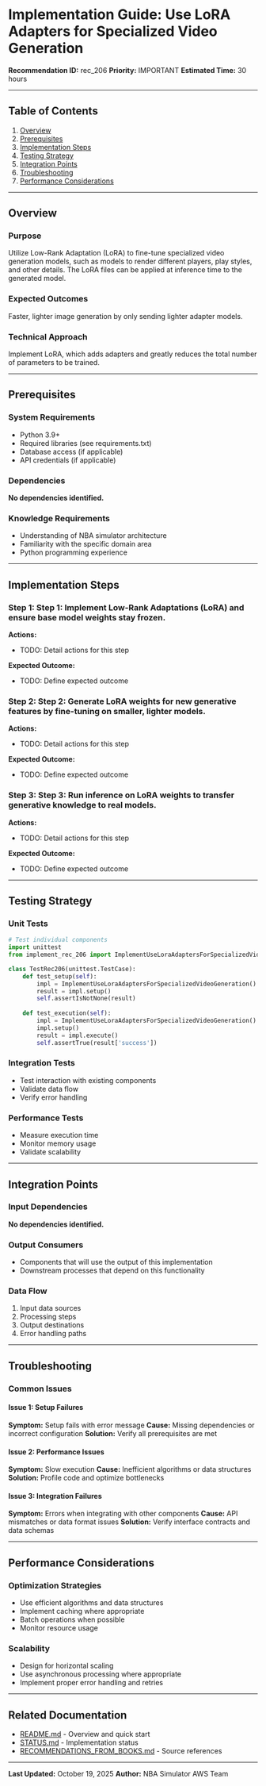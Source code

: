 # Implementation Guide: Use LoRA Adapters for Specialized Video Generation

**Recommendation ID:** rec_206
**Priority:** IMPORTANT
**Estimated Time:** 30 hours

---

## Table of Contents

1. [Overview](#overview)
2. [Prerequisites](#prerequisites)
3. [Implementation Steps](#implementation-steps)
4. [Testing Strategy](#testing-strategy)
5. [Integration Points](#integration-points)
6. [Troubleshooting](#troubleshooting)
7. [Performance Considerations](#performance-considerations)

---

## Overview

### Purpose

Utilize Low-Rank Adaptation (LoRA) to fine-tune specialized video generation models, such as models to render different players, play styles, and other details. The LoRA files can be applied at inference time to the generated model.

### Expected Outcomes

Faster, lighter image generation by only sending lighter adapter models.

### Technical Approach

Implement LoRA, which adds adapters and greatly reduces the total number of parameters to be trained.

---

## Prerequisites

### System Requirements

- Python 3.9+
- Required libraries (see requirements.txt)
- Database access (if applicable)
- API credentials (if applicable)

### Dependencies

**No dependencies identified.**

### Knowledge Requirements

- Understanding of NBA simulator architecture
- Familiarity with the specific domain area
- Python programming experience

---

## Implementation Steps

### Step 1: Step 1: Implement Low-Rank Adaptations (LoRA) and ensure base model weights stay frozen.

**Actions:**
- TODO: Detail actions for this step

**Expected Outcome:**
- TODO: Define expected outcome

### Step 2: Step 2: Generate LoRA weights for new generative features by fine-tuning on smaller, lighter models.

**Actions:**
- TODO: Detail actions for this step

**Expected Outcome:**
- TODO: Define expected outcome

### Step 3: Step 3: Run inference on LoRA weights to transfer generative knowledge to real models.

**Actions:**
- TODO: Detail actions for this step

**Expected Outcome:**
- TODO: Define expected outcome



---

## Testing Strategy

### Unit Tests

```python
# Test individual components
import unittest
from implement_rec_206 import ImplementUseLoraAdaptersForSpecializedVideoGeneration

class TestRec206(unittest.TestCase):
    def test_setup(self):
        impl = ImplementUseLoraAdaptersForSpecializedVideoGeneration()
        result = impl.setup()
        self.assertIsNotNone(result)
    
    def test_execution(self):
        impl = ImplementUseLoraAdaptersForSpecializedVideoGeneration()
        impl.setup()
        result = impl.execute()
        self.assertTrue(result['success'])
```

### Integration Tests

- Test interaction with existing components
- Validate data flow
- Verify error handling

### Performance Tests

- Measure execution time
- Monitor memory usage
- Validate scalability

---

## Integration Points

### Input Dependencies

**No dependencies identified.**

### Output Consumers

- Components that will use the output of this implementation
- Downstream processes that depend on this functionality

### Data Flow

1. Input data sources
2. Processing steps
3. Output destinations
4. Error handling paths

---

## Troubleshooting

### Common Issues

#### Issue 1: Setup Failures

**Symptom:** Setup fails with error message
**Cause:** Missing dependencies or incorrect configuration
**Solution:** Verify all prerequisites are met

#### Issue 2: Performance Issues

**Symptom:** Slow execution
**Cause:** Inefficient algorithms or data structures
**Solution:** Profile code and optimize bottlenecks

#### Issue 3: Integration Failures

**Symptom:** Errors when integrating with other components
**Cause:** API mismatches or data format issues
**Solution:** Verify interface contracts and data schemas

---

## Performance Considerations

### Optimization Strategies

- Use efficient algorithms and data structures
- Implement caching where appropriate
- Batch operations when possible
- Monitor resource usage

### Scalability

- Design for horizontal scaling
- Use asynchronous processing where appropriate
- Implement proper error handling and retries

---

## Related Documentation

- [README.md](README.md) - Overview and quick start
- [STATUS.md](STATUS.md) - Implementation status
- [RECOMMENDATIONS_FROM_BOOKS.md](RECOMMENDATIONS_FROM_BOOKS.md) - Source references

---

**Last Updated:** October 19, 2025
**Author:** NBA Simulator AWS Team
